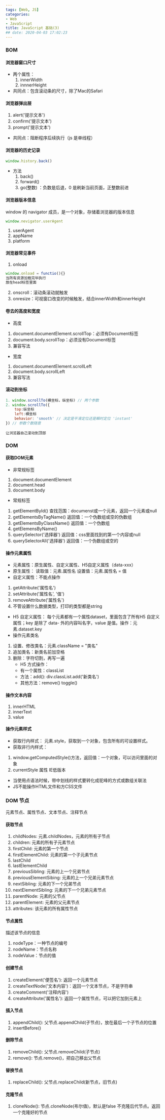 ```yaml
---
tags: [Web, JS]
categories: 
- Web
- JavaScript
title: JavaScript 基础(3)
## date: 2020-04-03 17:02:23
---
```


### BOM
#### 浏览器窗口尺寸
* 两个属性：
    1. innerWidth
    2. innnerHeight
* 共同点：包含滚动条的尺寸，除了Mac的Safari

#### 浏览器弹出层
1. alert('提示文本')
2. confirm('提示文本')
3. prompt('提示文本')
* 共同点：阻断程序后续执行（js 是单线程）
<!-- more -->

#### 浏览器的历史记录
```js
window.history.back()
```
* 方法
    1. back()
    2. forward()
    3. go(整数) ：负数是后退，0 是刷新当前页面，正整数前进
	
#### 浏览器版本信息
window 的 navigator 成员，是一个对象，存储着浏览器的版本信息
```js
window.nevigator.userAgent
```
1. userAgent
2. appName  
3. platform

#### 浏览器常见事件
1. onload
```js
window.onload = functio(){} 
当所有资源加载完毕执行
放在head标签里面
```
2. onscroll：滚动条滚动就触发
3. onresize：可视窗口改变的时候触发，结合innerWidth和innerHeight

#### 卷去的高度和宽度
* 高度
1. document.documentElement.scrollTop：必须有Document标签
2. document.body.scrollTop：必须没有Document标签
3. 兼容写法
* 宽度
1. document.documentElement.scrollLeft
2. document.body.scrollLeft
3. 兼容写法

#### 滚动到坐标
```js
1. window.scrollTo(横坐标，纵坐标) // 两个参数
2. window.scrollTo({
    top:纵坐标
    left:横坐标
    behavior: 'smooth' // 决定是平滑定位还是瞬时定位 'instant'
}) // 参数个数随意
```
`让浏览器自己滚动到顶部`

### DOM 
#### 获取DOM元素
* 非常规标签
1. document.documentElement
2. document.head
3. document.body
* 常规标签  
1. getElementById()
查找范围：documenst或一个元素，返回一个元素或null
2. getElementsByTagName()
返回值：一个伪数组或空的伪数组 
3. getElementsByClassName()
返回值：一个伪数组
4. getElemensByName()
5. querySelector('选择器')
返回值：css里面找到的第一个内容或null
6. querySelectorAll('选择器')
返回值：一个伪数组或空的

#### 操作元素属性
* 元素属性：原生属性、自定义属性、H5自定义属性（data-xxx）
* 原生属性：
读取值：元素.属性名
设置值：元素.属性名 = 值
* 自定义属性：不能点操作
1. getAttribute('属性名')
2. setAttribute('属性名', '值')
3. removeAttribute('属性名')
4. 不管设置什么数据类型，打印的类型都是string
* H5 自定义属性：
每个元素都有一个属性dataset，里面包含了所有H5 自定义属性；key 是除了 data- 外的内容叫名字，value 是值。操作：元素.dataset.key
* 操作元素类名
1. 设置、修改类名：元素.className = "类名"
2. 追加类名：新类名前加空格
3. 删除：字符切割，再写一遍
    * H5 方式操作：
    * 有一个属性：classList
    * 方法：add(): div.classList.add('新类名')
    * 其他方法：remove() toggle()
	
#### 操作文本内容
1. innerHTML
2. innerText
3. value

#### 操作元素样式
* 获取行内样式：
元素.style，获取到一个对象，包含所有的可设置样式。
* 获取非行内样式：
1. window.getComputedStyle()方法，返回值：一个对象，可以访问里面的对象
2. currentStyle 属性 IE低版本
* 当使用点语法时候，带中划线的样式要转化成驼峰的方式或数组关联法
* JS不能操作HTML文件和方CSS文件

### DOM 节点
元素节点、属性节点、文本节点、注释节点

#### 获取节点
1. childNodes: 元素.childNodes，元素的所有子节点
2. children: 元素的所有子元素节点
3. firstChild: 元素的第一个节点
4. firstElementChild: 元素的第一个子元素节点
5. lastChild    
6. lastElementChild
7. previousSibling: 元素的上一个兄弟节点
8. previousElementSibing: 元素的上一个兄弟元素节点
9. nextSibling: 元素的下一个兄弟节点
10. nextElementSibling: 元素的下一个兄弟元素节点
11. parentNode: 元素的父节点
12. parentElement: 元素的父元素节点
13. attributes: 该元素的所有属性节点

#### 节点属性
描述该节点的信息
1. nodeType：一种节点的编号
2. nodeName：节点名称
3. nodeValue：节点的值

#### 创建节点
1. createElement('便签名'): 返回一个元素节点
2. createTextNode('文本内容')：返回一个文本节点，不是字符串
3. createComment('注释内容')
4. createAttribute('属性名'): 返回一个属性节点，可以把它加到元素上

#### 插入节点
1. appendChild(): 父节点.appendChild(子节点)，放在最后一个子节点的位置
2. insertBefore()

#### 删除节点
1. removeChild(): 父节点.removeChild(子节点)
2. remove(): 节点.remove()，把自己移出父节点

#### 替换节点
1. replaceChild(): 父节点.replaceChild(新节点，旧节点)

#### 克隆节点
1. cloneNode(): 节点.cloneNode(布尔值)，默认是false 不克隆后代节点。返回一个克隆好的节点